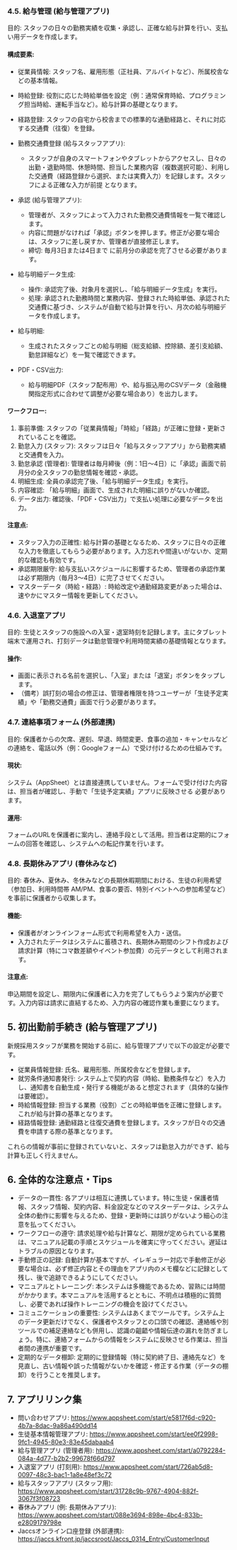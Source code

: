 ### 4.5. 給与管理 (給与管理アプリ)
目的: スタッフの日々の勤務実績を収集・承認し、正確な給与計算を行い、支払い用データを作成します。

#### 構成要素:
- 従業員情報: スタッフ名、雇用形態（正社員、アルバイトなど）、所属校舎などの基本情報。
- 時給登録: 役割に応じた時給単価を設定（例：通常保育時給、プログラミング担当時給、運転手当など）。給与計算の基礎となります。
- 経路登録: スタッフの自宅から校舎までの標準的な通勤経路と、それに対応する交通費（往復）を登録。
- 勤務交通費登録 (給与スタッフアプリ):
  - スタッフが自身のスマートフォンやタブレットからアクセスし、日々の出勤・退勤時間、休憩時間、担当した業務内容（複数選択可能）、利用した交通費（経路登録から選択、または実費入力）を記録します。スタッフによる正確な入力が前提 となります。

- 承認 (給与管理アプリ):
  - 管理者が、スタッフによって入力された勤務交通費情報を一覧で確認します。
  - 内容に問題がなければ「承認」ボタンを押します。修正が必要な場合は、スタッフに差し戻すか、管理者が直接修正します。
  - 締切: 毎月3日または4日まで に前月分の承認を完了させる必要があります。

- 給与明細データ生成:
  - 操作: 承認完了後、対象月を選択し、「給与明細データ生成」を実行。
  - 処理: 承認された勤務時間と業務内容、登録された時給単価、承認された交通費に基づき、システムが自動で給与計算を行い、月次の給与明細データを作成します。

- 給与明細:
  - 生成されたスタッフごとの給与明細（総支給額、控除額、差引支給額、勤怠詳細など）を一覧で確認できます。

- PDF・CSV出力:
  - 給与明細PDF（スタッフ配布用）や、給与振込用のCSVデータ（金融機関指定形式に合わせて調整が必要な場合あり）を出力します。

#### ワークフロー:
1. 事前準備: スタッフの「従業員情報」「時給」「経路」が正確に登録・更新されていることを確認。
2. 勤怠入力 (スタッフ): スタッフは日々「給与スタッフアプリ」から勤務実績と交通費を入力。
3. 勤怠承認 (管理者): 管理者は毎月締後（例：1日～4日）に「承認」画面で前月分の全スタッフの勤怠情報を確認・承認。
4. 明細生成: 全員の承認完了後、「給与明細データ生成」を実行。
5. 内容確認: 「給与明細」画面で、生成された明細に誤りがないか確認。
6. データ出力: 確認後、「PDF・CSV出力」で支払い処理に必要なデータを出力。

#### 注意点:
- スタッフ入力の正確性: 給与計算の基礎となるため、スタッフに日々の正確な入力を徹底してもらう必要があります。入力忘れや間違いがないか、定期的な確認も有効です。
- 承認期限厳守: 給与支払いスケジュールに影響するため、管理者の承認作業は必ず期限内（毎月3～4日）に完了させてください。
- マスターデータ（時給・経路）: 時給改定や通勤経路変更があった場合は、速やかにマスター情報を更新してください。

### 4.6. 入退室アプリ
目的: 生徒とスタッフの施設への入室・退室時刻を記録します。主にタブレット端末で運用され、打刻データは勤怠管理や利用時間実績の基礎情報となります。

#### 操作:
- 画面に表示される名前を選択し、「入室」または「退室」ボタンをタップします。
- （備考）誤打刻の場合の修正は、管理者権限を持つユーザーが「生徒予定実績」や「勤務交通費」画面で行う必要があります。

### 4.7. 連絡事項フォーム (外部連携)
目的: 保護者からの欠席、遅刻、早退、時間変更、食事の追加・キャンセルなどの連絡を、電話以外（例：Googleフォーム）で受け付けるための仕組みです。

#### 現状: 
システム（AppSheet）とは直接連携していません。フォームで受け付けた内容は、担当者が確認し、手動で「生徒予定実績」アプリに反映させる 必要があります。

#### 運用: 
フォームのURLを保護者に案内し、連絡手段として活用。担当者は定期的にフォームの回答を確認し、システムへの転記作業を行います。

### 4.8. 長期休みアプリ (春休みなど)
目的: 春休み、夏休み、冬休みなどの長期休暇期間における、生徒の利用希望（参加日、利用時間帯 AM/PM、食事の要否、特別イベントへの参加希望など）を事前に保護者から収集します。

#### 機能:
- 保護者がオンラインフォーム形式で利用希望を入力・送信。
- 入力されたデータはシステムに蓄積され、長期休み期間のシフト作成および請求計算（特にコマ数差額やイベント参加費）の元データとして利用されます。

#### 注意点: 
申込期間を設定し、期限内に保護者に入力を完了してもらうよう案内が必要です。入力内容は請求に直結するため、入力内容の確認作業も重要になります。

## 5. 初出勤前手続き (給与管理アプリ)
新規採用スタッフが業務を開始する前に、給与管理アプリで以下の設定が必要です。

- 従業員情報登録: 氏名、雇用形態、所属校舎などを登録します。
- 就労条件通知書発行: システム上で契約内容（時給、勤務条件など）を入力し、通知書を自動生成・発行する機能があると想定されます（具体的な操作は要確認）。
- 時給情報登録: 担当する業務（役割）ごとの時給単価を正確に登録します。これが給与計算の基準となります。
- 経路情報登録: 通勤経路と往復交通費を登録します。スタッフが日々の交通費を申請する際の基準となります。

これらの情報が事前に登録されていないと、スタッフは勤怠入力ができず、給与計算も正しく行えません。

## 6. 全体的な注意点・Tips
- データの一貫性: 各アプリは相互に連携しています。特に生徒・保護者情報、スタッフ情報、契約内容、料金設定などのマスターデータは、システム全体の動作に影響を与えるため、登録・更新時には誤りがないよう細心の注意を払ってください。
- ワークフローの遵守: 請求処理や給与計算など、期限が定められている業務は、マニュアル記載の手順とスケジュールを確実に守ってください。遅延はトラブルの原因となります。
- 手動修正の記録: 自動計算が基本ですが、イレギュラー対応で手動修正が必要な場合は、必ず修正内容とその理由をアプリ内のメモ欄などに記録として残し、後で追跡できるようにしてください。
- マニュアルとトレーニング: 本システムは多機能であるため、習熟には時間がかかります。本マニュアルを活用するとともに、不明点は積極的に質問し、必要であれば操作トレーニングの機会を設けてください。
- コミュニケーションの重要性: システムはあくまでツールです。システム上のデータ更新だけでなく、保護者やスタッフとの口頭での確認、連絡帳や別ツールでの補足連絡なども併用し、認識の齟齬や情報伝達の漏れを防ぎましょう。特に、連絡フォームからの情報をシステムに反映させる作業は、担当者間の連携が重要です。
- 定期的なデータ棚卸: 定期的に登録情報（特に契約終了日、連絡先など）を見直し、古い情報や誤った情報がないかを確認・修正する作業（データの棚卸）を行うことを推奨します。

## 7. アプリリンク集
- 問い合わせアプリ:
  https://www.appsheet.com/start/e5817f6d-c920-4b7a-8dac-9a86a490dd14
- 生徒基本情報管理アプリ:
  https://www.appsheet.com/start/ee0f2998-9fc1-4945-80e3-83e45dabaab4
- 給与管理アプリ (管理者用):
  https://www.appsheet.com/start/a0792284-084a-4d77-b2b2-99678f66d797
- 入退室アプリ (打刻用):
  https://www.appsheet.com/start/726ab5d8-0097-48c3-bac1-1a8e48ef3c72
- 給与スタッフアプリ (スタッフ用):
  https://www.appsheet.com/start/31728c9b-9767-4904-882f-3067f3f08723
- 春休みアプリ (例: 長期休みアプリ):
  https://www.appsheet.com/start/088e3694-898e-4bc4-833b-e2809179798e
- Jaccsオンライン口座登録 (外部連携):
  https://jaccs.kfront.jp/jaccsroot/Jaccs_0314_Entry/CustomerInput 